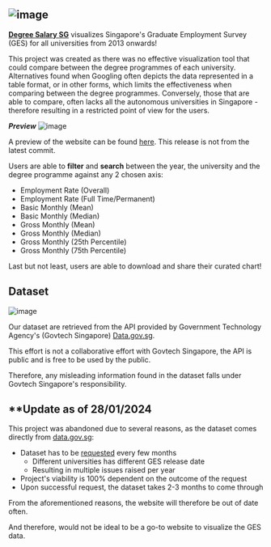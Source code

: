 ## ![image](https://github.com/seanchan123/degree-salary-sg/assets/60666738/de4bd093-3c5c-4b94-9b8e-b7a056950417)

**[Degree Salary SG](https://degree-salary-sg.vercel.app/)** visualizes Singapore's Graduate Employment Survey (GES) for all universities from 2013 onwards!

This project was created as there was no effective visualization tool that could compare between the degree programmes of each university. Alternatives found when Googling often depicts the data represented in a table format, or in other forms, which limits the effectiveness when comparing between the degree programmes. Conversely, those that are able to compare, often lacks all the autonomous universities in Singapore - therefore resulting in a restricted point of view for the users.

***Preview***
![image](https://github.com/seanchan123/degree-salary-sg/assets/60666738/6ecb61c6-3108-4046-8137-f224263d4cb7)

A preview of the website can be found [here](https://degree-salary-sg.vercel.app/). This release is not from the latest commit.

Users are able to **filter** and **search** between the year, the university and the degree programme against any 2 chosen axis:

- Employment Rate (Overall)
- Employment Rate (Full Time/Permanent)
- Basic Monthly (Mean)
- Basic Monthly (Median)
- Gross Monthly (Mean)
- Gross Monthly (Median)
- Gross Monthly (25th Percentile)
- Gross Monthly (75th Percentile)

Last but not least, users are able to download and share their curated chart!

## Dataset

![image](https://d33wubrfki0l68.cloudfront.net/7b7e8b84b8180770131a2838266cc18409b22293/545c3/images/logo_govtech_hort.gif)

Our dataset are retrieved from the API provided by Government Technology Agency's (Govtech Singapore) [Data.gov.sg](https://www.tech.gov.sg/products-and-services/data-gov-sg/).

This effort is not a collaborative effort with Govtech Singapore, the API is public and is free to be used by the public.

Therefore, any misleading information found in the dataset falls under Govtech Singapore's responsibility.

## **Update as of 28/01/2024

This project was abandoned due to several reasons, as the dataset comes directly from [data.gov.sg](https://beta.data.gov.sg/datasets/d_3c55210de27fcccda2ed0c63fdd2b352/view):

- Dataset has to be [requested](https://github.com/datagovsg/datagovsg-datasets/issues/1481) every few months
  - Different universities has different GES release date
  - Resulting in multiple issues raised per year
- Project's viability is 100% dependent on the outcome of the request
- Upon successful request, the dataset takes 2-3 months to come through

From the aforementioned reasons, the website will therefore be out of date often.

And therefore, would not be ideal to be a go-to website to visualize the GES data.
